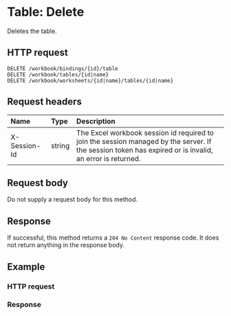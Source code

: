 # Table: Delete

Deletes the table.
## HTTP request
```http
DELETE /workbook/bindings/{id}/table
DELETE /workbook/tables/{id|name}
DELETE /workbook/worksheets/{id|name}/tables/{id|name}
```
## Request headers
| Name       | Type | Description|
|:-----------|:------|:----------|
| X-Session-Id   | string  | The Excel workbook session id required to join the session managed by the server. If the session token has expired or is invalid, an error is returned.|

## Request body
Do not supply a request body for this method.


## Response
If successful, this method returns a `204 No Content` response code. It does not return anything in the response body.
## Example
### HTTP request
### Response
